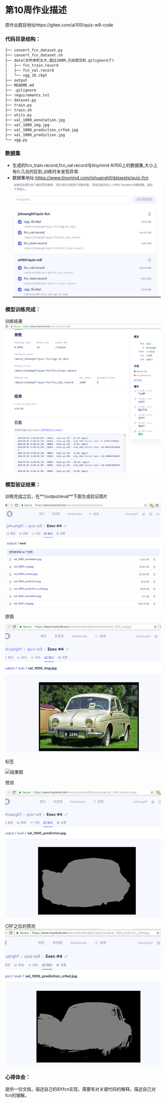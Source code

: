 # 第10周作业描述

原作业题目地址https://gitee.com/ai100/quiz-w9-code



### 代码目录结构：
```
├── convert_fcn_dataset.py
├── convert_fcn_dataset.sh
├── data(文件体积太大,超过100M,已经提交到.gitignore了)
│   ├── fcn_train.record
│   ├── fcn_val.record
│   └── vgg_16.ckpt
├── output
├── README.md
├── .gitignore
├── requirements.txt
├── dataset.py
├── train.py
├── train.sh
├── utils.py
├── val_1000_annotation.jpg
├── val_1000_img.jpg
├── val_1000_prediction_crfed.jpg
├── val_1000_prediction.jpg
└── vgg.py

```


### 数据集
- 生成的fcn_train.record,fcn_val.record与tinymind AI100上的数据集,大小上有0.几兆的区别,训练时未发现异常.
- 数据集地址:https://www.tinymind.com/jxhuanghf/datasets/quiz-fcn
![结果图](result_dataset.jpg)

### 模型训练完成：
训练结果
![结果图](result_running.jpg)


### 模型验证结果：
训练完成之后，在**/output/eval**下面生成验证图片

![结果图](result_eval_out.jpg)

原图 

![结果图](result_val_1000_img.jpg)

标签

![结果图](val_1000_annotation.jpg)

预测

![预测](result_val_1000_prediction.jpg)

CRF之后的预测
![预测](result_val_1000_prediction_crfed.jpg)


### 心得体会：
提供一份文档，描述自己的8Xfcn实现，需要有对关键代码的解释。描述自己对fcn的理解。


